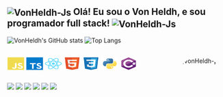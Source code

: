 ## <img align="center" alt="VonHeldh-Js" height="30" width="40" src="https://cdn.jsdelivr.net/gh/devicons/devicon/icons/devicon/devicon-original.svg"> Olá! Eu sou o Von Heldh, e sou programador full stack! <img align="center" alt="VonHeldh-Js" height="30" width="40" src="https://cdn.jsdelivr.net/gh/devicons/devicon/icons/devicon/devicon-original.svg">

![VonHeldh's GitHub stats](https://github-readme-stats.vercel.app/api?username=VonHeldh&show_icons=true&theme=dracula)
![Top Langs](https://github-readme-stats.vercel.app/api/top-langs/?username=VonHeldh&hide_progress=true&theme=dracula)

<div style="display: inline_block"><br>
  <img align="center" alt="VonHeldh-Js" height="30" width="40" src="https://raw.githubusercontent.com/devicons/devicon/master/icons/javascript/javascript-plain.svg">
  <img align="center" alt="VonHeldh-Ts" height="30" width="40" src="https://raw.githubusercontent.com/devicons/devicon/master/icons/typescript/typescript-plain.svg">
  <img align="center" alt="VonHeldh-React" height="30" width="40" src="https://raw.githubusercontent.com/devicons/devicon/master/icons/react/react-original.svg">
  <img align="center" alt="VonHeldh-HTML" height="30" width="40" src="https://raw.githubusercontent.com/devicons/devicon/master/icons/html5/html5-original.svg">
  <img align="center" alt="VonHeldh-CSS" height="30" width="40" src="https://raw.githubusercontent.com/devicons/devicon/master/icons/css3/css3-original.svg">
  <img align="center" alt="VonHeldh-Python" height="30" width="40" src="https://raw.githubusercontent.com/devicons/devicon/master/icons/python/python-original.svg">
  <img align="center" alt="VonHeldh-Csharp" height="30" width="40" src="https://raw.githubusercontent.com/devicons/devicon/master/icons/csharp/csharp-original.svg">
  <img align="right" alt="VonHeldh-pic" height="150" style="border-radius:50px;" src="https://cdn.discordapp.com/attachments/964642563506192435/1083142815543984128/ae1c3423-8d11-4ba1-a352-0d0dcc833066.jpg">
</div>
  
  ##
 
<div> 
  <a href="https://instagram.com/vonheldh" target="_blank"><img src="https://img.shields.io/badge/-Instagram-%23E4405F?style=for-the-badge&logo=instagram&logoColor=white" target="_blank"></a>
 	<a href="https://twitter.com/vonheldh" target="_blank"><img src="https://img.shields.io/badge/Twitter-1DA1F2?style=for-the-badge&logo=twitter&logoColor=white" target="_blank"></a>
  <a href="https://www.tiktok.com/@vonheldh" target="_blank"><img src="https://img.shields.io/badge/TikTok-000000?style=for-the-badge&logo=tiktok&logoColor=white" target="_blank"></a>
 <a href="https://discord.gg/wagxzStdcR" target="_blank"><img src="https://img.shields.io/badge/Discord-7289DA?style=for-the-badge&logo=discord&logoColor=white" target="_blank"></a> 
  <a href = "mailto:danielvhcosta@gmail.com"><img src="https://img.shields.io/badge/-Gmail-%23333?style=for-the-badge&logo=gmail&logoColor=white" target="_blank"></a>
  <a href="https://www.linkedin.com/in/vonheldh-45875016a" target="_blank"><img src="https://img.shields.io/badge/-LinkedIn-%230077B5?style=for-the-badge&logo=linkedin&logoColor=white" target="_blank"></a> 
  
</div>
